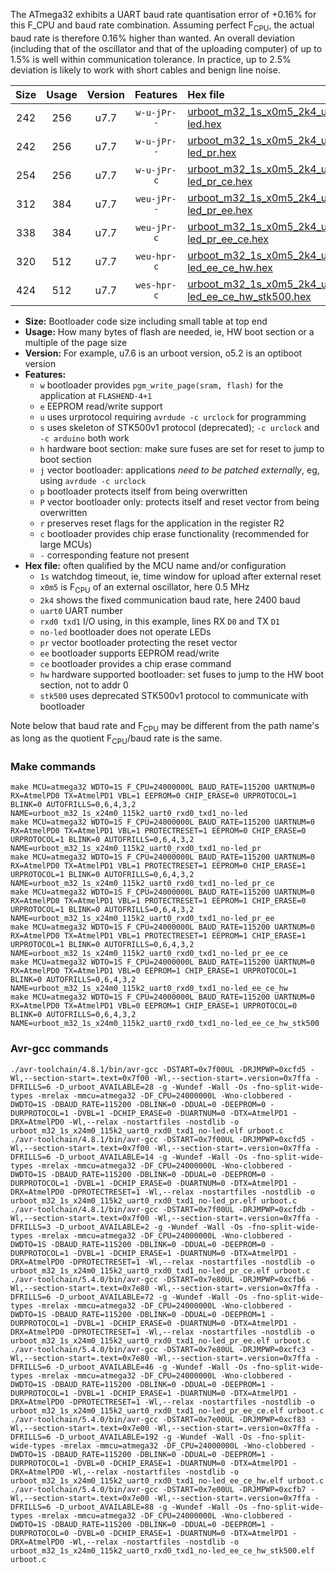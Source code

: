 The ATmega32 exhibits a UART baud rate quantisation error of +0.16% for this F_CPU and baud rate combination. Assuming perfect F<sub>CPU</sub>, the actual baud rate is therefore 0.16% higher than wanted. An overall deviation (including that of the oscillator and that of the uploading computer) of up to 1.5% is well within communication tolerance. In practice, up to 2.5% deviation is likely to work with short cables and benign line noise.

|Size|Usage|Version|Features|Hex file|
|:-:|:-:|:-:|:-:|:--|
|242|256|u7.7|`w-u-jPr--`|[urboot_m32_1s_x0m5_2k4_uart0_rxd0_txd1_no-led.hex](https://raw.githubusercontent.com/stefanrueger/urboot.hex/main/u7.7/mcus/atmega32/watchdog_1_s/external_oscillator_x/%2B0m500000_hz/%2B%2B%2B2k4_baud/uart0_rxd0_txd1/no-led/urboot_m32_1s_x0m5_2k4_uart0_rxd0_txd1_no-led.hex)|
|242|256|u7.7|`w-u-jPr--`|[urboot_m32_1s_x0m5_2k4_uart0_rxd0_txd1_no-led_pr.hex](https://raw.githubusercontent.com/stefanrueger/urboot.hex/main/u7.7/mcus/atmega32/watchdog_1_s/external_oscillator_x/%2B0m500000_hz/%2B%2B%2B2k4_baud/uart0_rxd0_txd1/no-led/urboot_m32_1s_x0m5_2k4_uart0_rxd0_txd1_no-led_pr.hex)|
|254|256|u7.7|`w-u-jPr-c`|[urboot_m32_1s_x0m5_2k4_uart0_rxd0_txd1_no-led_pr_ce.hex](https://raw.githubusercontent.com/stefanrueger/urboot.hex/main/u7.7/mcus/atmega32/watchdog_1_s/external_oscillator_x/%2B0m500000_hz/%2B%2B%2B2k4_baud/uart0_rxd0_txd1/no-led/urboot_m32_1s_x0m5_2k4_uart0_rxd0_txd1_no-led_pr_ce.hex)|
|312|384|u7.7|`weu-jPr--`|[urboot_m32_1s_x0m5_2k4_uart0_rxd0_txd1_no-led_pr_ee.hex](https://raw.githubusercontent.com/stefanrueger/urboot.hex/main/u7.7/mcus/atmega32/watchdog_1_s/external_oscillator_x/%2B0m500000_hz/%2B%2B%2B2k4_baud/uart0_rxd0_txd1/no-led/urboot_m32_1s_x0m5_2k4_uart0_rxd0_txd1_no-led_pr_ee.hex)|
|338|384|u7.7|`weu-jPr-c`|[urboot_m32_1s_x0m5_2k4_uart0_rxd0_txd1_no-led_pr_ee_ce.hex](https://raw.githubusercontent.com/stefanrueger/urboot.hex/main/u7.7/mcus/atmega32/watchdog_1_s/external_oscillator_x/%2B0m500000_hz/%2B%2B%2B2k4_baud/uart0_rxd0_txd1/no-led/urboot_m32_1s_x0m5_2k4_uart0_rxd0_txd1_no-led_pr_ee_ce.hex)|
|320|512|u7.7|`weu-hpr-c`|[urboot_m32_1s_x0m5_2k4_uart0_rxd0_txd1_no-led_ee_ce_hw.hex](https://raw.githubusercontent.com/stefanrueger/urboot.hex/main/u7.7/mcus/atmega32/watchdog_1_s/external_oscillator_x/%2B0m500000_hz/%2B%2B%2B2k4_baud/uart0_rxd0_txd1/no-led/urboot_m32_1s_x0m5_2k4_uart0_rxd0_txd1_no-led_ee_ce_hw.hex)|
|424|512|u7.7|`wes-hpr-c`|[urboot_m32_1s_x0m5_2k4_uart0_rxd0_txd1_no-led_ee_ce_hw_stk500.hex](https://raw.githubusercontent.com/stefanrueger/urboot.hex/main/u7.7/mcus/atmega32/watchdog_1_s/external_oscillator_x/%2B0m500000_hz/%2B%2B%2B2k4_baud/uart0_rxd0_txd1/no-led/urboot_m32_1s_x0m5_2k4_uart0_rxd0_txd1_no-led_ee_ce_hw_stk500.hex)|

- **Size:** Bootloader code size including small table at top end
- **Usage:** How many bytes of flash are needed, ie, HW boot section or a multiple of the page size
- **Version:** For example, u7.6 is an urboot version, o5.2 is an optiboot version
- **Features:**
  + `w` bootloader provides `pgm_write_page(sram, flash)` for the application at `FLASHEND-4+1`
  + `e` EEPROM read/write support
  + `u` uses urprotocol requiring `avrdude -c urclock` for programming
  + `s` uses skeleton of STK500v1 protocol (deprecated); `-c urclock` and `-c arduino` both work
  + `h` hardware boot section: make sure fuses are set for reset to jump to boot section
  + `j` vector bootloader: applications *need to be patched externally*, eg, using `avrdude -c urclock`
  + `p` bootloader protects itself from being overwritten
  + `P` vector bootloader only: protects itself and reset vector from being overwritten
  + `r` preserves reset flags for the application in the register R2
  + `c` bootloader provides chip erase functionality (recommended for large MCUs)
  + `-` corresponding feature not present
- **Hex file:** often qualified by the MCU name and/or configuration
  + `1s` watchdog timeout, ie, time window for upload after external reset
  + `x0m5` is F<sub>CPU</sub> of an external oscillator, here 0.5 MHz
  + `2k4` shows the fixed communication baud rate, here 2400 baud
  + `uart0` UART number
  + `rxd0 txd1` I/O using, in this example, lines RX `D0` and TX `D1`
  + `no-led` bootloader does not operate LEDs
  + `pr` vector bootloader protecting the reset vector
  + `ee` bootloader supports EEPROM read/write
  + `ce` bootloader provides a chip erase command
  + `hw` hardware supported bootloader: set fuses to jump to the HW boot section, not to addr 0
  + `stk500` uses deprecated STK500v1 protocol to communicate with bootloader


Note below that baud rate and F<sub>CPU</sub> may be different from the path name's as long as the quotient F<sub>CPU</sub>/baud rate is the same.

### Make commands
```
make MCU=atmega32 WDTO=1S F_CPU=24000000L BAUD_RATE=115200 UARTNUM=0 RX=AtmelPD0 TX=AtmelPD1 VBL=1 EEPROM=0 CHIP_ERASE=0 URPROTOCOL=1 BLINK=0 AUTOFRILLS=0,6,4,3,2 NAME=urboot_m32_1s_x24m0_115k2_uart0_rxd0_txd1_no-led
make MCU=atmega32 WDTO=1S F_CPU=24000000L BAUD_RATE=115200 UARTNUM=0 RX=AtmelPD0 TX=AtmelPD1 VBL=1 PROTECTRESET=1 EEPROM=0 CHIP_ERASE=0 URPROTOCOL=1 BLINK=0 AUTOFRILLS=0,6,4,3,2 NAME=urboot_m32_1s_x24m0_115k2_uart0_rxd0_txd1_no-led_pr
make MCU=atmega32 WDTO=1S F_CPU=24000000L BAUD_RATE=115200 UARTNUM=0 RX=AtmelPD0 TX=AtmelPD1 VBL=1 PROTECTRESET=1 EEPROM=0 CHIP_ERASE=1 URPROTOCOL=1 BLINK=0 AUTOFRILLS=0,6,4,3,2 NAME=urboot_m32_1s_x24m0_115k2_uart0_rxd0_txd1_no-led_pr_ce
make MCU=atmega32 WDTO=1S F_CPU=24000000L BAUD_RATE=115200 UARTNUM=0 RX=AtmelPD0 TX=AtmelPD1 VBL=1 PROTECTRESET=1 EEPROM=1 CHIP_ERASE=0 URPROTOCOL=1 BLINK=0 AUTOFRILLS=0,6,4,3,2 NAME=urboot_m32_1s_x24m0_115k2_uart0_rxd0_txd1_no-led_pr_ee
make MCU=atmega32 WDTO=1S F_CPU=24000000L BAUD_RATE=115200 UARTNUM=0 RX=AtmelPD0 TX=AtmelPD1 VBL=1 PROTECTRESET=1 EEPROM=1 CHIP_ERASE=1 URPROTOCOL=1 BLINK=0 AUTOFRILLS=0,6,4,3,2 NAME=urboot_m32_1s_x24m0_115k2_uart0_rxd0_txd1_no-led_pr_ee_ce
make MCU=atmega32 WDTO=1S F_CPU=24000000L BAUD_RATE=115200 UARTNUM=0 RX=AtmelPD0 TX=AtmelPD1 VBL=0 EEPROM=1 CHIP_ERASE=1 URPROTOCOL=1 BLINK=0 AUTOFRILLS=0,6,4,3,2 NAME=urboot_m32_1s_x24m0_115k2_uart0_rxd0_txd1_no-led_ee_ce_hw
make MCU=atmega32 WDTO=1S F_CPU=24000000L BAUD_RATE=115200 UARTNUM=0 RX=AtmelPD0 TX=AtmelPD1 VBL=0 EEPROM=1 CHIP_ERASE=1 URPROTOCOL=0 BLINK=0 AUTOFRILLS=0,6,4,3,2 NAME=urboot_m32_1s_x24m0_115k2_uart0_rxd0_txd1_no-led_ee_ce_hw_stk500
```

### Avr-gcc commands
```
./avr-toolchain/4.8.1/bin/avr-gcc -DSTART=0x7f00UL -DRJMPWP=0xcfd5 -Wl,--section-start=.text=0x7f00 -Wl,--section-start=.version=0x7ffa -DFRILLS=6 -D_urboot_AVAILABLE=28 -g -Wundef -Wall -Os -fno-split-wide-types -mrelax -mmcu=atmega32 -DF_CPU=24000000L -Wno-clobbered -DWDTO=1S -DBAUD_RATE=115200 -DBLINK=0 -DDUAL=0 -DEEPROM=0 -DURPROTOCOL=1 -DVBL=1 -DCHIP_ERASE=0 -DUARTNUM=0 -DTX=AtmelPD1 -DRX=AtmelPD0 -Wl,--relax -nostartfiles -nostdlib -o urboot_m32_1s_x24m0_115k2_uart0_rxd0_txd1_no-led.elf urboot.c
./avr-toolchain/4.8.1/bin/avr-gcc -DSTART=0x7f00UL -DRJMPWP=0xcfd5 -Wl,--section-start=.text=0x7f00 -Wl,--section-start=.version=0x7ffa -DFRILLS=6 -D_urboot_AVAILABLE=14 -g -Wundef -Wall -Os -fno-split-wide-types -mrelax -mmcu=atmega32 -DF_CPU=24000000L -Wno-clobbered -DWDTO=1S -DBAUD_RATE=115200 -DBLINK=0 -DDUAL=0 -DEEPROM=0 -DURPROTOCOL=1 -DVBL=1 -DCHIP_ERASE=0 -DUARTNUM=0 -DTX=AtmelPD1 -DRX=AtmelPD0 -DPROTECTRESET=1 -Wl,--relax -nostartfiles -nostdlib -o urboot_m32_1s_x24m0_115k2_uart0_rxd0_txd1_no-led_pr.elf urboot.c
./avr-toolchain/4.8.1/bin/avr-gcc -DSTART=0x7f00UL -DRJMPWP=0xcfdb -Wl,--section-start=.text=0x7f00 -Wl,--section-start=.version=0x7ffa -DFRILLS=3 -D_urboot_AVAILABLE=2 -g -Wundef -Wall -Os -fno-split-wide-types -mrelax -mmcu=atmega32 -DF_CPU=24000000L -Wno-clobbered -DWDTO=1S -DBAUD_RATE=115200 -DBLINK=0 -DDUAL=0 -DEEPROM=0 -DURPROTOCOL=1 -DVBL=1 -DCHIP_ERASE=1 -DUARTNUM=0 -DTX=AtmelPD1 -DRX=AtmelPD0 -DPROTECTRESET=1 -Wl,--relax -nostartfiles -nostdlib -o urboot_m32_1s_x24m0_115k2_uart0_rxd0_txd1_no-led_pr_ce.elf urboot.c
./avr-toolchain/5.4.0/bin/avr-gcc -DSTART=0x7e80UL -DRJMPWP=0xcfb6 -Wl,--section-start=.text=0x7e80 -Wl,--section-start=.version=0x7ffa -DFRILLS=6 -D_urboot_AVAILABLE=72 -g -Wundef -Wall -Os -fno-split-wide-types -mrelax -mmcu=atmega32 -DF_CPU=24000000L -Wno-clobbered -DWDTO=1S -DBAUD_RATE=115200 -DBLINK=0 -DDUAL=0 -DEEPROM=1 -DURPROTOCOL=1 -DVBL=1 -DCHIP_ERASE=0 -DUARTNUM=0 -DTX=AtmelPD1 -DRX=AtmelPD0 -DPROTECTRESET=1 -Wl,--relax -nostartfiles -nostdlib -o urboot_m32_1s_x24m0_115k2_uart0_rxd0_txd1_no-led_pr_ee.elf urboot.c
./avr-toolchain/5.4.0/bin/avr-gcc -DSTART=0x7e80UL -DRJMPWP=0xcfc3 -Wl,--section-start=.text=0x7e80 -Wl,--section-start=.version=0x7ffa -DFRILLS=6 -D_urboot_AVAILABLE=46 -g -Wundef -Wall -Os -fno-split-wide-types -mrelax -mmcu=atmega32 -DF_CPU=24000000L -Wno-clobbered -DWDTO=1S -DBAUD_RATE=115200 -DBLINK=0 -DDUAL=0 -DEEPROM=1 -DURPROTOCOL=1 -DVBL=1 -DCHIP_ERASE=1 -DUARTNUM=0 -DTX=AtmelPD1 -DRX=AtmelPD0 -DPROTECTRESET=1 -Wl,--relax -nostartfiles -nostdlib -o urboot_m32_1s_x24m0_115k2_uart0_rxd0_txd1_no-led_pr_ee_ce.elf urboot.c
./avr-toolchain/5.4.0/bin/avr-gcc -DSTART=0x7e00UL -DRJMPWP=0xcf83 -Wl,--section-start=.text=0x7e00 -Wl,--section-start=.version=0x7ffa -DFRILLS=6 -D_urboot_AVAILABLE=192 -g -Wundef -Wall -Os -fno-split-wide-types -mrelax -mmcu=atmega32 -DF_CPU=24000000L -Wno-clobbered -DWDTO=1S -DBAUD_RATE=115200 -DBLINK=0 -DDUAL=0 -DEEPROM=1 -DURPROTOCOL=1 -DVBL=0 -DCHIP_ERASE=1 -DUARTNUM=0 -DTX=AtmelPD1 -DRX=AtmelPD0 -Wl,--relax -nostartfiles -nostdlib -o urboot_m32_1s_x24m0_115k2_uart0_rxd0_txd1_no-led_ee_ce_hw.elf urboot.c
./avr-toolchain/5.4.0/bin/avr-gcc -DSTART=0x7e00UL -DRJMPWP=0xcfb7 -Wl,--section-start=.text=0x7e00 -Wl,--section-start=.version=0x7ffa -DFRILLS=6 -D_urboot_AVAILABLE=88 -g -Wundef -Wall -Os -fno-split-wide-types -mrelax -mmcu=atmega32 -DF_CPU=24000000L -Wno-clobbered -DWDTO=1S -DBAUD_RATE=115200 -DBLINK=0 -DDUAL=0 -DEEPROM=1 -DURPROTOCOL=0 -DVBL=0 -DCHIP_ERASE=1 -DUARTNUM=0 -DTX=AtmelPD1 -DRX=AtmelPD0 -Wl,--relax -nostartfiles -nostdlib -o urboot_m32_1s_x24m0_115k2_uart0_rxd0_txd1_no-led_ee_ce_hw_stk500.elf urboot.c
```

